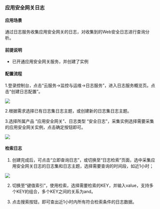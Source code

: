 ### 应用安全网关日志
#### 应用场景 
通过日志服务收集应用安全网关的日志，对收集到的Web安全日志进行查询分析。
#### 前提说明
- 已开通应用安全网关服务，并创建了实例

#### 配置流程
1.登录控制台，点击“云服务->监控与运维->日志服务”，进入日志服务概览页。点击“创建日志配置”。

![](https://raw.githubusercontent.com/jdcloudcom/cn/zhangwenjie-only/image/LogService/bestpractice/BPwaf.png)

2.根据需求选择已有日志集日志主题，或创建新的日志集日志主题。

3.选择所属产品 “应用安全网关”、日志类型 “安全日志”，采集实例选择需要采集的应用安全网关实例，点击确定按钮即可。

![](https://raw.githubusercontent.com/jdcloudcom/cn/zhangwenjie-only/image/LogService/bestpractice/BPwaf1.png)

#### 检索日志
1.	创建完成后，可点击“立即查询日志”，或切换至“日志检索”页面，选中采集应用安全网关日志的日志集和日志主题，选择需要查询的时间段，如近1小时；

![](https://raw.githubusercontent.com/jdcloudcom/cn/zhangwenjie-only/image/LogService/bestpractice/BPwaf2.png)

2.	切换至“键值索引”，使用检索，选择需要检索的KEY，并输入value，支持多个KEY的组合，多个KEY之间的关系为and。 

3.	点击搜索按钮，即可查出近1小时内所有符合检索条件的日志数据。
